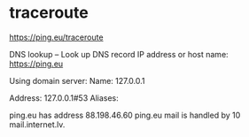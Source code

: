 # traceroute
https://ping.eu/traceroute



DNS lookup – Look up DNS record
IP address or host name: 	
https://ping.eu

Using domain server:
Name:
 127.0.0.1

Address:
 127.0.0.1#53
Aliases:

ping.eu has address 88.198.46.60
ping.eu mail is handled by 10 mail.internet.lv.
